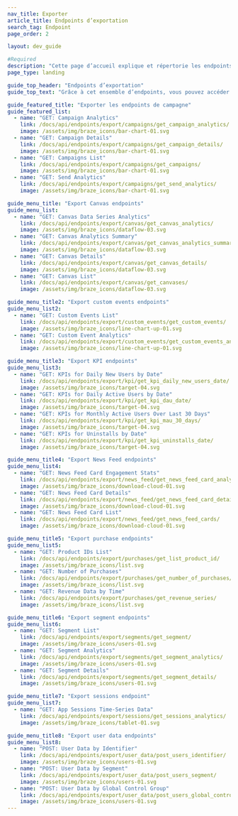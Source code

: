 ```yaml
---
nav_title: Exporter
article_title: Endpoints d’exportation
search_tag: Endpoint
page_order: 2

layout: dev_guide

#Required
description: "Cette page d’accueil explique et répertorie les endpoints Braze d’exportation."
page_type: landing

guide_top_header: "Endpoints d’exportation"
guide_top_text: "Grâce à cet ensemble d’endpoints, vous pouvez accéder à différents niveaux de détails et les exporter sur vos indicateurs clés de performance, vos cartes de fil d’actualité, vos sessions d’application, vos utilisateurs, vos segments, vos campagnes et vos canvas. <br> <br> Assurez-vous de connaître votre <a href='/docs/user_guide/administrative/access_braze/braze_instances/' target='_blank'>instance Braze</a>, votre <a href='/docs/api/api_key/' target='_blank'>clé API</a> et votre <a href='/docs/api/identifier_types/' target='_blank'>identifiant API</a> lors de la création de vos paramètres et corps de requête."

guide_featured_title: "Exporter les endpoints de campagne"
guide_featured_list:
  - name: "GET: Campaign Analytics"
    link: /docs/api/endpoints/export/campaigns/get_campaign_analytics/
    image: /assets/img/braze_icons/bar-chart-01.svg
  - name: "GET: Campaign Details"
    link: /docs/api/endpoints/export/campaigns/get_campaign_details/
    image: /assets/img/braze_icons/bar-chart-01.svg
  - name: "GET: Campaigns List"
    link: /docs/api/endpoints/export/campaigns/get_campaigns/
    image: /assets/img/braze_icons/bar-chart-01.svg
  - name: "GET: Send Analytics"
    link: /docs/api/endpoints/export/campaigns/get_send_analytics/
    image: /assets/img/braze_icons/bar-chart-01.svg

guide_menu_title: "Export Canvas endpoints"
guide_menu_list:
  - name: "GET: Canvas Data Series Analytics"
    link: /docs/api/endpoints/export/canvas/get_canvas_analytics/
    image: /assets/img/braze_icons/dataflow-03.svg
  - name: "GET: Canvas Analytics Summary"
    link: /docs/api/endpoints/export/canvas/get_canvas_analytics_summary/
    image: /assets/img/braze_icons/dataflow-03.svg
  - name: "GET: Canvas Details"
    link: /docs/api/endpoints/export/canvas/get_canvas_details/
    image: /assets/img/braze_icons/dataflow-03.svg
  - name: "GET: Canvas List"
    link: /docs/api/endpoints/export/canvas/get_canvases/
    image: /assets/img/braze_icons/dataflow-03.svg

guide_menu_title2: "Export custom events endpoints"
guide_menu_list2:
  - name: "GET: Custom Events List"
    link: /docs/api/endpoints/export/custom_events/get_custom_events/
    image: /assets/img/braze_icons/line-chart-up-01.svg
  - name: "GET: Custom Event Analytics"
    link: /docs/api/endpoints/export/custom_events/get_custom_events_analytics/
    image: /assets/img/braze_icons/line-chart-up-01.svg

guide_menu_title3: "Export KPI endpoints"
guide_menu_list3:
  - name: "GET: KPIs for Daily New Users by Date"
    link: /docs/api/endpoints/export/kpi/get_kpi_daily_new_users_date/
    image: /assets/img/braze_icons/target-04.svg
  - name: "GET: KPIs for Daily Active Users by Date"
    link: /docs/api/endpoints/export/kpi/get_kpi_dau_date/
    image: /assets/img/braze_icons/target-04.svg
  - name: "GET: KPIs for Monthly Active Users Over Last 30 Days"
    link: /docs/api/endpoints/export/kpi/get_kpi_mau_30_days/
    image: /assets/img/braze_icons/target-04.svg
  - name: "GET: KPIs for Uninstalls by Date"
    link: /docs/api/endpoints/export/kpi/get_kpi_uninstalls_date/
    image: /assets/img/braze_icons/target-04.svg

guide_menu_title4: "Export News Feed endpoints"
guide_menu_list4:
  - name: "GET: News Feed Card Engagement Stats"
    link: /docs/api/endpoints/export/news_feed/get_news_feed_card_analytics/
    image: /assets/img/braze_icons/download-cloud-01.svg
  - name: "GET: News Feed Card Details"
    link: /docs/api/endpoints/export/news_feed/get_news_feed_card_details/
    image: /assets/img/braze_icons/download-cloud-01.svg
  - name: "GET: News Feed Card List"
    link: /docs/api/endpoints/export/news_feed/get_news_feed_cards/
    image: /assets/img/braze_icons/download-cloud-01.svg

guide_menu_title5: "Export purchase endpoints"
guide_menu_list5:
  - name: "GET: Product IDs List"
    link: /docs/api/endpoints/export/purchases/get_list_product_id/
    image: /assets/img/braze_icons/list.svg
  - name: "GET: Number of Purchases"
    link: /docs/api/endpoints/export/purchases/get_number_of_purchases/
    image: /assets/img/braze_icons/list.svg
  - name: "GET: Revenue Data by Time"
    link: /docs/api/endpoints/export/purchases/get_revenue_series/
    image: /assets/img/braze_icons/list.svg

guide_menu_title6: "Export segment endpoints"
guide_menu_list6:
  - name: "GET: Segment List"
    link: /docs/api/endpoints/export/segments/get_segment/
    image: /assets/img/braze_icons/users-01.svg
  - name: "GET: Segment Analytics"
    link: /docs/api/endpoints/export/segments/get_segment_analytics/
    image: /assets/img/braze_icons/users-01.svg
  - name: "GET: Segment Details"
    link: /docs/api/endpoints/export/segments/get_segment_details/
    image: /assets/img/braze_icons/users-01.svg

guide_menu_title7: "Export sessions endpoint"
guide_menu_list7:
  - name: "GET: App Sessions Time-Series Data"
    link: /docs/api/endpoints/export/sessions/get_sessions_analytics/
    image: /assets/img/braze_icons/tablet-01.svg

guide_menu_title8: "Export user data endpoints"
guide_menu_list8:
  - name: "POST: User Data by Identifier"
    link: /docs/api/endpoints/export/user_data/post_users_identifier/
    image: /assets/img/braze_icons/users-01.svg
  - name: "POST: User Data by Segment"
    link: /docs/api/endpoints/export/user_data/post_users_segment/
    image: /assets/img/braze_icons/users-01.svg
  - name: "POST: User Data by Global Control Group"
    link: /docs/api/endpoints/export/user_data/post_users_global_control_group/
    image: /assets/img/braze_icons/users-01.svg
---
```

